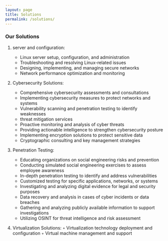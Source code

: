 ```yaml
---
layout: page
title: Solutions
permalink: /solutions/
---
```

### Our Solutions
1. server and configuration: 
    * Linux server setup, configuration, and administration
    * Troubleshooting and resolving Linux-related issues
    * Designing, implementing, and managing secure networks
    * Network performance optimization and monitoring

2. Cybersecurity Solutions:
    * Comprehensive cybersecurity assessments and consultations
    * Implementing cybersecurity measures to protect networks and systems
    * Vulnerability scanning and penetration testing to identify weaknesses
    * threat mitigation services
    * Proactive monitoring and analysis of cyber threats
    * Providing actionable intelligence to strengthen cybersecurity posture
    * Implementing encryption solutions to protect sensitive data
    * Cryptographic consulting and key management strategies
      
4. Penetration Testing:
    * Educating organizations on social engineering risks and prevention
    * Conducting simulated social engineering exercises to assess employee awareness
    * In-depth penetration testing to identify and address vulnerabilities
    * Customized testing for specific applications, networks, or systems
    * Investigating and analyzing digital evidence for legal and security purposes
    * Data recovery and analysis in cases of cyber incidents or data breaches
    * Gathering and analyzing publicly available information to support investigations
    * Utilizing OSINT for threat intelligence and risk assessment

    
5. Virtualization Solutions:
    ◦ Virtualization technology deployment and configuration
    ◦ Virtual machine management and support

